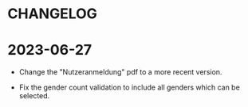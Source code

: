 CHANGELOG
=========

2023-06-27
==========

* Change the "Nutzeranmeldung" pdf to a more recent version.

* Fix the gender count validation to include all genders which can be selected.

